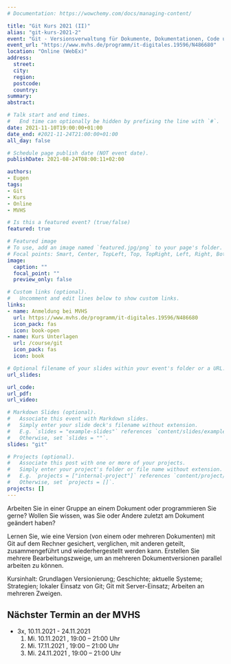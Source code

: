 ```yaml
---
# Documentation: https://wowchemy.com/docs/managing-content/

title: "Git Kurs 2021 (II)"
alias: "git-kurs-2021-2"
event: "Git - Versionsverwaltung für Dokumente, Dokumentationen, Code und mehr"
event_url: "https://www.mvhs.de/programm/it-digitales.19596/N486680"
location: "Online (WebEx)"
address:
  street:
  city:
  region:
  postcode:
  country:
summary:
abstract:

# Talk start and end times.
#   End time can optionally be hidden by prefixing the line with `#`.
date: 2021-11-10T19:00:00+01:00
date_end: #2021-11-24T21:00:00+01:00
all_day: false

# Schedule page publish date (NOT event date).
publishDate: 2021-08-24T08:00:11+02:00

authors:
- Eugen
tags:
- Git
- Kurs
- Online
- MVHS

# Is this a featured event? (true/false)
featured: true

# Featured image
# To use, add an image named `featured.jpg/png` to your page's folder. 
# Focal points: Smart, Center, TopLeft, Top, TopRight, Left, Right, BottomLeft, Bottom, BottomRight.
image:
  caption: ""
  focal_point: ""
  preview_only: false

# Custom links (optional).
#   Uncomment and edit lines below to show custom links.
links:
- name: Anmeldung bei MVHS
  url: https://www.mvhs.de/programm/it-digitales.19596/N486680
  icon_pack: fas
  icon: book-open
- name: Kurs Unterlagen
  url: /course/git
  icon_pack: fas
  icon: book

# Optional filename of your slides within your event's folder or a URL.
url_slides:

url_code:
url_pdf:
url_video:

# Markdown Slides (optional).
#   Associate this event with Markdown slides.
#   Simply enter your slide deck's filename without extension.
#   E.g. `slides = "example-slides"` references `content/slides/example-slides.md`.
#   Otherwise, set `slides = ""`.
slides: "git"

# Projects (optional).
#   Associate this post with one or more of your projects.
#   Simply enter your project's folder or file name without extension.
#   E.g. `projects = ["internal-project"]` references `content/project/deep-learning/index.md`.
#   Otherwise, set `projects = []`.
projects: []
---
```

Arbeiten Sie in einer Gruppe an einem Dokument oder programmieren Sie gerne? Wollen Sie wissen, was Sie oder Andere zuletzt am Dokument geändert haben?

Lernen Sie, wie eine Version (von einem oder mehreren Dokumenten) mit Git auf dem Rechner gesichert, verglichen, mit anderen geteilt, zusammengeführt und wiederhergestellt werden kann. Erstellen Sie mehrere Bearbeitungszweige, um an mehreren Dokumentversionen parallel arbeiten zu können.

Kursinhalt: Grundlagen Versionierung; Geschichte; aktuelle Systeme; Strategien; lokaler Einsatz von Git; Git mit Server-Einsatz; Arbeiten an mehreren Zweigen.

## Nächster Termin an der MVHS

- 3x, 10.11.2021 - 24.11.2021
  1. Mi. 10.11.2021 , 19:00 – 21:00 Uhr
  2. Mi. 17.11.2021 , 19:00 – 21:00 Uhr
  3. Mi. 24.11.2021 , 19:00 – 21:00 Uhr

